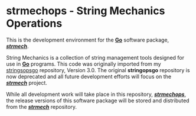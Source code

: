 # strmechops - String Mechanics Operations
This is the development environment for the [**Go**](https://golang.org/) software package, [***strmech***](https://github.com/MikeAustin71/strmech).

String Mechanics is a collection of string management tools designed for use in [**Go**](https://golang.org/) programs. This code was originally imported from my [stringsopsgo](https://github.com/MikeAustin71/stringopsgo) repository, Version 3.0. The original **stringopsgo** repository is now deprecated and all future development efforts will focus on the [***strmech***](https://github.com/MikeAustin71/strmech) project. 

While all development work will take place in this repository, [***strmechops***](https://github.com/MikeAustin71/strmechops), the release versions of this software package will be stored and distributed from the  [***strmech***](https://github.com/MikeAustin71/strmech) repository.

